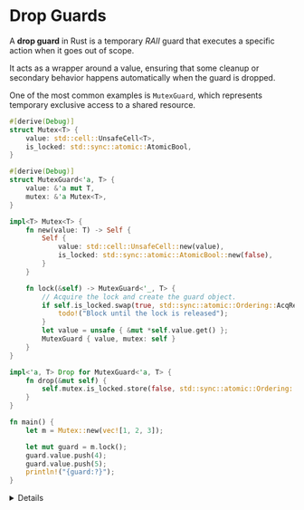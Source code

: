 # Drop Guards

A **drop guard** in Rust is a temporary _RAII_ guard that executes a specific
action when it goes out of scope.

It acts as a wrapper around a value, ensuring that some cleanup or secondary
behavior happens automatically when the guard is dropped.

One of the most common examples is `MutexGuard`, which represents temporary
exclusive access to a shared resource.

```rust
#[derive(Debug)]
struct Mutex<T> {
    value: std::cell::UnsafeCell<T>,
    is_locked: std::sync::atomic::AtomicBool,
}

#[derive(Debug)]
struct MutexGuard<'a, T> {
    value: &'a mut T,
    mutex: &'a Mutex<T>,
}

impl<T> Mutex<T> {
    fn new(value: T) -> Self {
        Self {
            value: std::cell::UnsafeCell::new(value),
            is_locked: std::sync::atomic::AtomicBool::new(false),
        }
    }

    fn lock(&self) -> MutexGuard<'_, T> {
        // Acquire the lock and create the guard object.
        if self.is_locked.swap(true, std::sync::atomic::Ordering::AcqRel) {
            todo!("Block until the lock is released");
        }
        let value = unsafe { &mut *self.value.get() };
        MutexGuard { value, mutex: self }
    }
}

impl<'a, T> Drop for MutexGuard<'a, T> {
    fn drop(&mut self) {
        self.mutex.is_locked.store(false, std::sync::atomic::Ordering::Release);
    }
}

fn main() {
    let m = Mutex::new(vec![1, 2, 3]);

    let mut guard = m.lock();
    guard.value.push(4);
    guard.value.push(5);
    println!("{guard:?}");
}
```

<details>

- The example above shows a simplified `Mutex` and its associated guard. Even
  though it is not a production-ready implementation, it illustrates the core
  idea: the guard enforces exclusive access, and its `Drop` implementation
  guarantees that the lock is released when the guard goes out of scope.

- A few things are left out for brevity:

  - `Deref` and `DerefMut` implementations for `MutexGuard`, which would allow
    you to use the guard as if it were a direct reference to the inner value.
  - Making `.lock()` truly blocking, so that it waits until the mutex is free
    before returning.
    - In addition, a `.try_lock()` method could be added to provide a
      non-blocking alternative, returning `Option::None` or `Result::Err(...)`
      if the mutex is still locked.

- Panics are not explicitly handled in the `Drop` implementation here. In
  practice, one can use `std::thread::panicking()` to check if the guard was
  dropped during a panic.

  - The standard library’s `std::sync::Mutex` uses this to implement
    **poisoning**, where a mutex is marked as poisoned if a panic occurs while
    holding the lock, since the protected value may now be in an inconsistent
    state.

</details>
